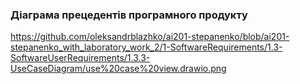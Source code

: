 ### Діаграма прецедентів програмного продукту
https://github.com/oleksandrblazhko/ai201-stepanenko/blob/ai201-stepanenko_with_laboratory_work_2/1-SoftwareRequirements/1.3-SoftwareUserRequirements/1.3.3-UseCaseDiagram/use%20case%20view.drawio.png
